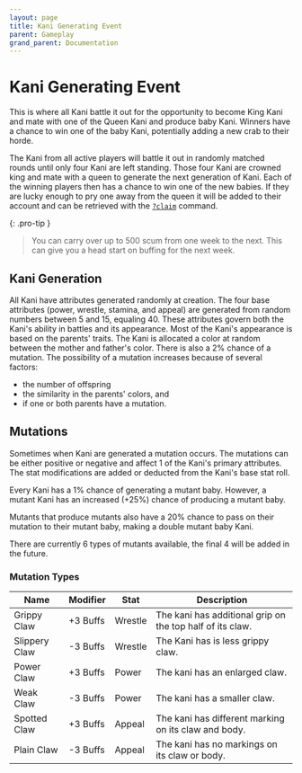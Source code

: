 ```yaml
---
layout: page
title: Kani Generating Event
parent: Gameplay
grand_parent: Documentation
---
```

# Kani Generating Event
This is where all Kani battle it out for the opportunity to become King Kani
and mate with one of the Queen Kani and produce baby Kani. Winners have a
chance to win one of the baby Kani, potentially adding a new crab to their
horde.

The Kani from all active players will battle it out in randomly matched rounds
until only four Kani are left standing. Those four Kani are crowned king and
mate with a queen to generate the next generation of Kani. Each of the winning
players then has a chance to win one of the new babies. If they are lucky
enough to pry one away from the queen it will be added to their account and can
be retrieved with the [`?claim`](/docs/commands/#claim) command.

{: .pro-tip }
> You can carry over up to 500 scum from one week to the next. This can give
> you a head start on buffing for the next week.

## Kani Generation
All Kani have attributes generated randomly at creation. The four base
attributes (power, wrestle, stamina, and appeal) are generated from random
numbers between 5 and 15, equaling 40. These attributes govern both the Kani's
ability in battles and its appearance. Most of the Kani's appearance is based
on the parents' traits. The Kani is allocated a color at random between the
mother and father's color. There is also a 2% chance of a mutation. The
possibility of a mutation increases because of several factors:
- the number of offspring
- the similarity in the parents' colors, and 
- if one or both parents have a mutation.

## Mutations
Sometimes when Kani are generated a mutation occurs. The mutations can be
either positive or negative and affect 1 of the Kani's primary attributes. The
stat modifications are added or deducted from the Kani's base stat roll.

Every Kani has a 1% chance of generating a mutant baby. However, a mutant Kani
has an increased (+25%) chance of producing a mutant baby.

Mutants that produce mutants also have a 20% chance to pass on their mutation
to their mutant baby, making a double mutant baby Kani. 

There are currently 6 types of mutants available, the final 4 will be added in
the future.

### Mutation Types

| Name          | Modifier | Stat    | Description                                               |
| ------------- | -------- | ------- |---------------------------------------------------------- |
| Grippy Claw   | +3 Buffs | Wrestle | The kani has additional grip on the top half of its claw. |
| Slippery Claw | -3 Buffs | Wrestle | The Kani has is less grippy claw.                         |
| Power Claw    | +3 Buffs | Power   | The kani has an enlarged claw.                            |
| Weak Claw     | -3 Buffs | Power   | The kani has a smaller claw.                              |
| Spotted Claw  | +3 Buffs | Appeal  | The kani has different marking on its claw and body.      |
| Plain Claw    | -3 Buffs | Appeal  | The kani has no markings on its claw or body.             |

